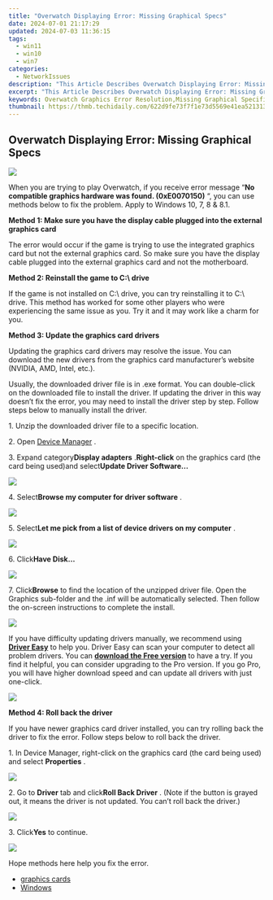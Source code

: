 ```yaml
---
title: "Overwatch Displaying Error: Missing Graphical Specs"
date: 2024-07-01 21:17:29
updated: 2024-07-03 11:36:15
tags:
  - win11
  - win10
  - win7
categories:
  - NetworkIssues
description: "This Article Describes Overwatch Displaying Error: Missing Graphical Specs"
excerpt: "This Article Describes Overwatch Displaying Error: Missing Graphical Specs"
keywords: Overwatch Graphics Error Resolution,Missing Graphical Specifications in Overwatch,Fix Overwatch Display Missing Specs,How to Resolve Overwatch Graphical Issue,Overwatch System Requirements and Errors,Graphical Specs Mismatch in Overwatch,Troubleshoot Graphics Error in Overwatch Game
thumbnail: https://thmb.techidaily.com/622d9fe73f7f1e73d5569e41ea521313a670d1c14e23661bf478ad1eace74e43.jpg
---
```


## Overwatch Displaying Error: Missing Graphical Specs

![](https://images.drivereasy.com/wp-content/uploads/2017/05/img_591408431b0ab.png)

 When you are trying to play Overwatch, if you receive error message “**No compatible graphics hardware was found. (0xE0070150)** “, you can use methods below to fix the problem. Apply to Windows 10, 7, 8 & 8.1.

 **Method 1: Make sure you have the display cable plugged into the external graphics card**

 The error would occur if the game is trying to use the integrated graphics card but not the external graphics card. So make sure you have the display cable plugged into the external graphics card and not the motherboard.

 **Method 2: Reinstall the game to C:\\ drive**

 If the game is not installed on C:\\ drive, you can try reinstalling it to C:\\ drive. This method has worked for some other players who were experiencing the same issue as you. Try it and it may work like a charm for you.

 **Method 3: Update the graphics card drivers**

 Updating the graphics card drivers may resolve the issue. You can download the new drivers from the graphics card manufacturer’s website (NVIDIA, AMD, Intel, etc.).

 Usually, the downloaded driver file is in .exe format. You can double-click on the downloaded file to install the driver. If updating the driver in this way doesn’t fix the error, you may need to install the driver step by step. Follow steps below to manually install the driver.

1\. Unzip the downloaded driver file to a specific location.

 2\. Open [Device Manager](https://tools.techidaily.com/drivereasy/download/) .

 3\. Expand category**Display adapters** .**Right-click** on the graphics card (the card being used)and select**Update Driver Software…**

![](https://images.drivereasy.com/wp-content/uploads/2017/05/img_5914141d63e4b.png)

 4\. Select**Browse my computer for driver software** .

![](https://images.drivereasy.com/wp-content/uploads/2017/05/img_591415094a7c9.png)

 5\. Select**Let me pick from a list of device drivers on my computer** .

![](https://images.drivereasy.com/wp-content/uploads/2017/05/img_5914153e7d198.png)

 6\. Click**Have Disk…**

![](https://images.drivereasy.com/wp-content/uploads/2017/05/img_591415be533d2.png)

 7\. Click**Browse** to find the location of the unzipped driver file. Open the Graphics sub-folder and the .inf will be automatically selected. Then follow the on-screen instructions to complete the install.

![](https://images.drivereasy.com/wp-content/uploads/2017/05/img_591415e0ec12e.png)

 If you have difficulty updating drivers manually, we recommend using **[Driver Easy](https://tools.techidaily.com/drivereasy/download/)**  to help you. Driver Easy can scan your computer to detect all problem drivers. You can **[download the Free version](https://tools.techidaily.com/drivereasy/download/)**  to have a try. If you find it helpful, you can consider upgrading to the Pro version. If you go Pro, you will have higher download speed and can update all drivers with just one-click.

![](https://images.drivereasy.com/wp-content/uploads/2017/05/img_591411cd9d0b1.png)

 **Method 4: Roll back the driver**

 If you have newer graphics card driver installed, you can try rolling back the driver to fix the error. Follow steps below to roll back the driver.

 1\. In Device Manager, right-click on the graphics card (the card being used) and select **Properties** .

![](https://images.drivereasy.com/wp-content/uploads/2017/05/img_591419bf4c932.png)

 2\. Go to **Driver** tab and click**Roll Back Driver** . (Note if the button is grayed out, it means the driver is not updated. You can’t roll back the driver.)

![](https://images.drivereasy.com/wp-content/uploads/2017/05/img_591419da20a4b.png)

 3\. Click**Yes** to continue.

![](https://images.drivereasy.com/wp-content/uploads/2017/05/img_59141a228485c.png)

Hope methods here help you fix the error.

* [graphics cards](https://tools.techidaily.com/drivereasy/download/)
* [Windows](https://tools.techidaily.com/drivereasy/download/)

<ins class="adsbygoogle"
     style="display:block"
     data-ad-format="autorelaxed"
     data-ad-client="ca-pub-7571918770474297"
     data-ad-slot="1223367746"></ins>



<ins class="adsbygoogle"
     style="display:block"
     data-ad-client="ca-pub-7571918770474297"
     data-ad-slot="8358498916"
     data-ad-format="auto"
     data-full-width-responsive="true"></ins>
